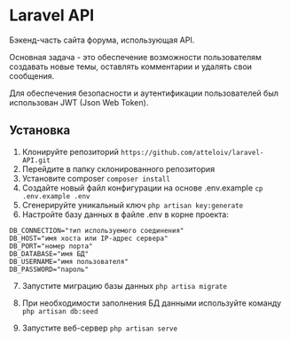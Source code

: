 # Laravel API

Бэкенд-часть сайта форума, использующая API.

Основная задача - это обеспечение возможности пользователям создавать новые темы, оставлять комментарии и удалять свои сообщения.

Для обеспечения безопасности и аутентификации пользователей был использован JWT (Json Web Token).

## Установка

1. Клонируйте репозиторий `https://github.com/atteloiv/laravel-API.git`
2. Перейдите в папку склонированного репозитория
3. Установите composer `composer install`
4. Создайте новый файл конфигурации на основе .env.example `cp .env.example .env`
5. Сгенерируйте уникальный ключ `php artisan key:generate`
6. Настройте базу данных в файле .env в корне проекта:

```
DB_CONNECTION="тип используемого соединения"
DB_HOST="имя хоста или IP-адрес сервера"
DB_PORT="номер порта"
DB_DATABASE="имя БД"
DB_USERNAME="имя пользователя"
DB_PASSWORD="пароль"
```

7.  Запустите миграцию базы данных `php artisa migrate`
8.  При необходимости заполнения БД данными используйте команду `php artisan db:seed`

9.  Запустите веб-сервер `php artisan serve`
